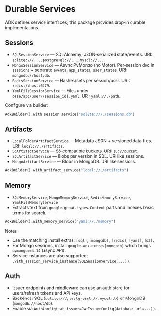 # Durable Services

ADK defines service interfaces; this package provides drop‑in durable implementations.

## Sessions
- `SQLSessionService` — SQLAlchemy; JSON‑serialized state/events. URI: `sqlite:///...`, `postgresql://...`, `mysql://...`.
- `MongoSessionService` — Async PyMongo (no Motor). Per‑session doc in `sessions` + separate `events`, `app_states`, `user_states`. URI: `mongodb://host/db`.
- `RedisSessionService` — Hashes/sets per session/user. URI: `redis://host:6379`.
- `YamlFileSessionService` — Files under `base/app/user/{session_id}.yaml`. URI: `yaml://./path`.

Configure via builder:

```python
AdkBuilder().with_session_service("sqlite:///./sessions.db")
```

## Artifacts
- `LocalFolderArtifactService` — Metadata JSON + versioned data files. URI: `local://./artifacts`.
- `S3ArtifactService` — S3‑compatible buckets. URI: `s3://bucket`.
- `SQLArtifactService` — Blobs per version in SQL. URI like sessions.
- `MongoArtifactService` — Blobs in MongoDB. URI like sessions.

```python
AdkBuilder().with_artifact_service("local://./artifacts")
```

## Memory
- `SQLMemoryService`, `MongoMemoryService`, `RedisMemoryService`, `YamlFileMemoryService`
- Extracts text from `google.genai.types.Content` parts and indexes basic terms for search.

```python
AdkBuilder().with_memory_service("yaml://./memory")
```

Notes
- Use the matching install extras: `[sql]`, `[mongodb]`, `[redis]`, `[yaml]`, `[s3]`.
- For Mongo sessions, install `google-adk-extras[mongodb]` which brings `pymongo>=4.14` (async API).
- Service instances are also supported: `.with_session_service_instance(SQLSessionService(...))`.

## Auth
- Issuer endpoints and middleware can use an auth store for users/refresh tokens and API keys.
- Backends: SQL (`sqlite:///`, `postgresql://`, `mysql://`) or MongoDB (`mongodb://host/db`).
- Enable via `AuthConfig(jwt_issuer=JwtIssuerConfig(database_url=...))`.
